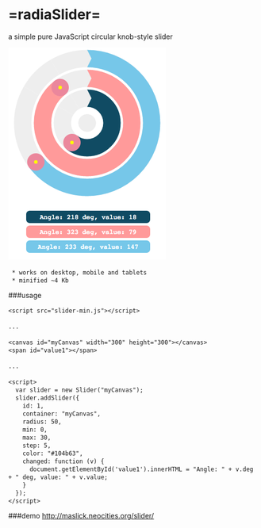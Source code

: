 # =radiaSlider=
a simple pure JavaScript circular knob-style slider

![alt tag](screenshot.png?raw=true "radioSlider")

```
 * works on desktop, mobile and tablets
 * minified ~4 Kb
```
###usage
```
<script src="slider-min.js"></script>

...

<canvas id="myCanvas" width="300" height="300"></canvas>
<span id="value1"></span>

...

<script>
  var slider = new Slider("myCanvas");
  slider.addSlider({
    id: 1,
    container: "myCanvas",
    radius: 50,
    min: 0,
    max: 30,
    step: 5,
    color: "#104b63",
    changed: function (v) {
      document.getElementById('value1').innerHTML = "Angle: " + v.deg + " deg, value: " + v.value;
    }
  });
</script>
```

###demo 
http://maslick.neocities.org/slider/

